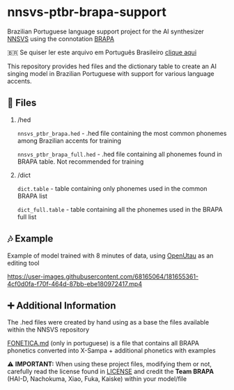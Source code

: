 # nnsvs-ptbr-brapa-support
Brazilian Portuguese language support project for the AI synthesizer [NNSVS](https://github.com/nnsvs/nnsvs) using the connotation [BRAPA](https://github.com/overdramatic/BRAPA)

🇧🇷 Se quiser ler este arquivo em Português Brasileiro [clique aqui](https://github.com/overdramatic/nnsvs-ptbr-brapa-support/blob/main/README.md)

This repository provides hed files and the dictionary table to create an AI singing model in Brazilian Portuguese with support for various language accents.

## 📄 Files

 1. /hed 

    `nnsvs_ptbr_brapa.hed` - .hed file containing the most common phonemes among Brazilian accents for training

    `nnsvs_ptbr_brapa_full.hed` - .hed file containing all phonemes found in BRAPA table. Not recommended for training
  
 2. /dict

	   `dict.table` - table containing only phonemes used in the common BRAPA list
      
     `dict_full.table` - table containing all the phonemes used in the BRAPA full list

## 🎶 Example
Example of model trained with 8 minutes of data, using [OpenUtau](https://github.com/stakira/OpenUtau) as an editing tool

https://user-images.githubusercontent.com/68165064/181655361-4cf0d0fa-f70f-464d-87bb-ebe180972417.mp4

## ➕ Additional Information
The .hed files were created by hand using as a base the files available within the NNSVS repository

[FONETICA.md](https://github.com/overdramatic/nnsvs-ptbr-brapa-support/blob/main/FONETICA.md) (only in portuguese) is a file that contains all BRAPA phonetics converted into X-Sampa + additional phonetics with examples

⚠️ **IMPORTANT:** When using these project files, modifying them or not, carefully read the license found in [LICENSE](https://github.com/overdramatic/nnsvs-ptbr-brapa-support/blob/main/LICENSE) and credit the **Team BRAPA** (HAI-D, Nachokuma, Xiao, Fuka, Kaiske) within your model/file
